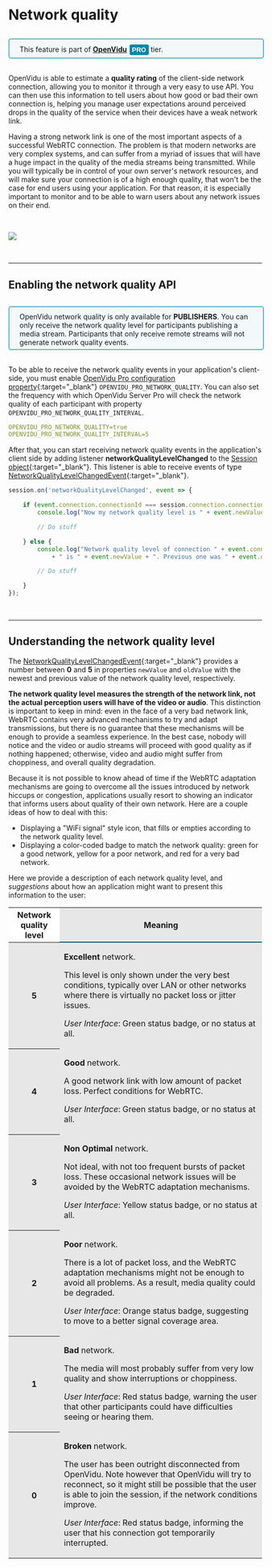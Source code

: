 # Network quality

<div style="
    display: table;
    border: 2px solid #0088aa9e;
    border-radius: 5px;
    width: 100%;
    margin-top: 30px;
    margin-bottom: 30px;
    padding: 10px 0 5px 0;
    background-color: rgba(0, 136, 170, 0.04);"><div style="display: table-cell; vertical-align: middle">
    <i class="icon ion-android-alert" style="
    font-size: 50px;
    color: #0088aa;
    display: inline-block;
    padding-left: 25%;
"></i></div>
<div style="
    vertical-align: middle;
    display: table-cell;
    padding-left: 20px;
    padding-right: 20px;
    ">
This feature is part of <a href="openvidu-pro/" target="_blank"><strong>OpenVidu</strong><span id="openvidu-pro-tag" style="display: inline-block; background-color: rgb(0, 136, 170); color: white; font-weight: bold; padding: 0px 5px; margin-left: 5px; border-radius: 3px; font-size: 13px; line-height:21px; font-family: Montserrat, sans-serif;">PRO</span></a> tier.
</div>
</div>

OpenVidu is able to estimate a **quality rating** of the client-side network connection, allowing you to monitor it through a very easy to use API. You can then use this information to tell users about how good or bad their own connection is, helping you manage user expectations around perceived drops in the quality of the service when their devices have a weak network link.

Having a strong network link is one of the most important aspects of a successful WebRTC connection. The problem is that modern networks are very complex systems, and can suffer from a myriad of issues that will have a huge impact in the quality of the media streams being transmitted. While you will typically be in control of your own server's network resources, and will make sure your connection is of a high enough quality, that won't be the case for end users using your application. For that reason, it is especially important to monitor and to be able to warn users about any network issues on their end.



<br>

<p>
    <img style="margin: auto;" class="img-responsive" src="img/docs/advanced-features/network-quality-process.png">
</p>

<br>

---

## Enabling the network quality API

<div style="
    display: table;
    border: 2px solid #0088aa9e;
    border-radius: 5px;
    width: 100%;
    margin-top: 30px;
    margin-bottom: 30px;
    padding: 10px 0 5px 0;
    background-color: rgba(0, 136, 170, 0.04);"><div style="display: table-cell; vertical-align: middle">
    <i class="icon ion-android-alert" style="
    font-size: 50px;
    color: #0088aa;
    display: inline-block;
    padding-left: 25%;
"></i></div>
<div style="
    vertical-align: middle;
    display: table-cell;
    padding-left: 20px;
    padding-right: 20px;
    ">
OpenVidu network quality is only available for <strong>PUBLISHERS</strong>. You can only receive the network quality level for participants publishing a media stream. Participants that only receive remote streams will not generate network quality events.
</div>
</div>

To be able to receive the network quality events in your application's client-side, you must enable [OpenVidu Pro configuration property](reference-docs/openvidu-config/#configuration-parameters-for-openvidu-pro){:target="_blank"} `OPENVIDU_PRO_NETWORK_QUALITY`. You can also set the frequency with which OpenVidu Server Pro will check the network quality of each participant with property `OPENVIDU_PRO_NETWORK_QUALITY_INTERVAL`.

```yaml
OPENVIDU_PRO_NETWORK_QUALITY=true
OPENVIDU_PRO_NETWORK_QUALITY_INTERVAL=5
```

After that, you can start receiving network quality events in the application's client side by adding listener **networkQualityLevelChanged** to the [Session object](api/openvidu-browser/classes/session.html){:target="_blank"}. This listener is able to receive events of type [NetworkQualityLevelChangedEvent](api/openvidu-browser/classes/networkqualitylevelchangedevent.html){:target="_blank"}.

```javascript
session.on('networkQualityLevelChanged', event => {

    if (event.connection.connectionId === session.connection.connectionId) {
        console.log("Now my network quality level is " + event.newValue + ". Before was " + event.oldValue);

        // Do stuff

    } else {
        console.log("Network quality level of connection " + event.connection.connectionId
            + " is " + event.newValue + ". Previous one was " + event.oldValue);

        // Do stuff

    }
});
```

<br>

---

## Understanding the network quality level

The [NetworkQualityLevelChangedEvent](api/openvidu-browser/classes/networkqualitylevelchangedevent.html){:target="_blank"} provides a number between **0** and **5** in properties `newValue` and `oldValue` with the newest and previous value of the network quality level, respectively.

**The network quality level measures the strength of the network link, not the actual perception users will have of the video or audio**. This distinction is important to keep in mind: even in the face of a very bad network link, WebRTC contains very advanced mechanisms to try and adapt transmissions, but there is no guarantee that these mechanisms will be enough to provide a seamless experience. In the best case, nobody will notice and the video or audio streams will proceed with good quality as if nothing happened; otherwise, video and audio might suffer from choppiness, and overall quality degradation.

Because it is not possible to know ahead of time if the WebRTC adaptation mechanisms are going to overcome all the issues introduced by network hiccups or congestion, applications usually resort to showing an indicator that informs users about quality of their own network. Here are a couple ideas of how to deal with this:

* Displaying a "WiFi signal" style icon, that fills or empties according to the network quality level.
* Displaying a color-coded badge to match the network quality: green for a good network, yellow for a poor network, and red for a very bad network.

Here we provide a description of each network quality level, and *suggestions* about how an application might want to present this information to the user:

<table class="table table-striped table-pricing" style="background: #e7e7e7">
    <thead>
        <tr>
            <th scope="col" style="background: #fff; border-bottom: 0px;">Network quality level</th>
            <th scope="col" style="border-bottom: 2px solid #005f76;">Meaning</th>
        </tr>
    </thead>
    <tbody>
        <tr>
            <th scope="row">5</th>
            <td>
                <p>
                    <strong>Excellent</strong> network.
                </p>
                <p>
                    This level is only shown under the very best conditions, typically over LAN or other networks where there is virtually no packet loss or jitter issues.
                </p>
                <p>
                    <i>User Interface</i>: Green status badge, or no status at all.
                </p>
            </td>
        </tr>
        <tr>
            <th scope="row">4</th>
            <td>
                <p>
                    <strong>Good</strong> network.
                </p>
                <p>
                    A good network link with low amount of packet loss. Perfect conditions for WebRTC.
                </p>
                <p>
                    <i>User Interface</i>: Green status badge, or no status at all.
                </p>
            </td>
        </tr>
        <tr>
            <th scope="row">3</th>
            <td>
                <p>
                    <strong>Non Optimal</strong> network.
                </p>
                <p>
                    Not ideal, with not too frequent bursts of packet loss. These occasional network issues will be avoided by the WebRTC adaptation mechanisms.
                </p>
                <p>
                    <i>User Interface</i>: Yellow status badge, or no status at all.
                </p>
            </td>
        </tr>
        <tr>
            <th scope="row">2</th>
            <td>
                <p>
                    <strong>Poor</strong> network.
                </p>
                <p>
                    There is a lot of packet loss, and the WebRTC adaptation mechanisms might not be enough to avoid all problems. As a result, media quality could be degraded.
                </p>
                <p>
                    <i>User Interface</i>: Orange status badge, suggesting to move to a better signal coverage area.
                </p>
            </td>
        </tr>
        <tr>
            <th scope="row">1</th>
            <td>
                <p>
                    <strong>Bad</strong> network.
                </p>
                <p>
                    The media will most probably suffer from very low quality and show interruptions or choppiness.
                </p>
                <p>
                    <i>User Interface</i>: Red status badge, warning the user that other participants could have difficulties seeing or hearing them.
                </p>
            </td>
        </tr>
        <tr>
            <th scope="row">0</th>
            <td>
                <p>
                    <strong>Broken</strong> network.
                </p>
                <p>
                    The user has been outright disconnected from OpenVidu. Note however that OpenVidu will try to reconnect, so it might still be possible that the user is able to join the session, if the network conditions improve.
                </p>
                <p>
                    <i>User Interface</i>: Red status badge, informing the user that his connection got temporarily interrupted.
                </p>
            </td>
        </tr>
    </tbody>
</table>

<br>
